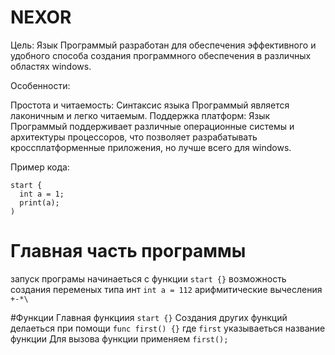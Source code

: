 # NEXOR

Цель: Язык Программый разработан для обеспечения эффективного и удобного способа создания программного обеспечения в различных областях windows.

Особенности:

Простота и читаемость: Синтаксис языка Программый является лаконичным и легко читаемым.
Поддержка платформ: Язык Программый поддерживает различные операционные системы и архитектуры процессоров, что позволяет разрабатывать кроссплатформенные приложения, но лучше всего для windows.

Пример кода:

```
start {
  int a = 1;
  print(a);
)
```
# Главная часть программы

запуск програмы начинаеться с функции ```start {}``` 
возможность создания переменых типа инт ```int a = 112```
арифмитические вычесления ```+-*\``` 

#Функции 
Главная функциия ```start {}``` 
Создания других функций делаеться при помощи ```func first() {}``` где ```first``` указываеться название функции
Для вызова функции применяем ```first();```

